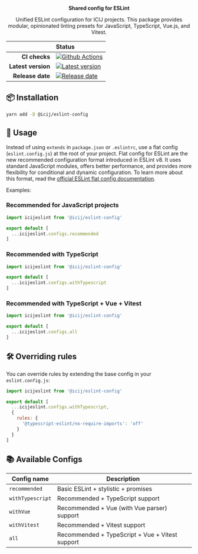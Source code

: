 <div align="center">
<strong>Shared config for ESLint</strong>
<p>
Unified ESLint configuration for ICIJ projects. This package provides modular, opinionated 
linting presets for JavaScript, TypeScript, Vue.js, and Vitest.
</p>
</div>

<div align="center">

| | Status |
| --: | :-- |
| **CI checks** | [![Github Actions](https://img.shields.io/github/actions/workflow/status/icij/eslint-config/main.yml?style=shield)](https://github.com/ICIJ/eslint-config/actions/workflows/main.yml) |
| **Latest version** | [![Latest version](https://img.shields.io/github/v/tag/icij/eslint-config?style=shield)](https://www.npmjs.com/package/@icij/eslint-config) |
| **Release date** | [![Release date](https://img.shields.io/npm/last-update/%40icij%2Feslint-config)](https://www.npmjs.com/package/@icij/eslint-config) |

</div>

## 📦 Installation

```bash
yarn add -D @icij/eslint-config
```

## 🚀 Usage

Instead of using `extends` in `package.json` or `.eslintrc`, use a flat config (`eslint.config.js`) 
at the root of your project. Flat config for ESLint are the new recommended configuration format 
introduced in ESLint v8. It uses standard JavaScript modules, offers better performance, and provides 
more flexibility for conditional and dynamic configuration. To learn more about this format, read 
the [official ESLint flat config documentation](https://eslint.org/docs/latest/use/configure/configuration-files-new).

Examples:

### Recommended for JavaScript projects

```js
import icijeslint from '@icij/eslint-config'

export default [
  ...icijeslint.configs.recommended
]
```

### Recommended with TypeScript

```js
import icijeslint from '@icij/eslint-config'

export default [
  ...icijeslint.configs.withTypescript
]
```

### Recommended with TypeScript + Vue + Vitest

```js
import icijeslint from '@icij/eslint-config'

export default [
  ...icijeslint.configs.all
]
```

## 🛠 Overriding rules

You can override rules by extending the base config in your `eslint.config.js`:

```js
import icijeslint from '@icij/eslint-config'

export default [
  ...icijeslint.configs.withTypescript,
  {
    rules: {
      '@typescript-eslint/no-require-imports': 'off'
    }
  }
]
```

## 📚 Available Configs

| Config name      | Description                                     |
| ---------------- | ----------------------------------------------- |
| `recommended`    | Basic ESLint + stylistic + promises             |
| `withTypescript` | Recommended + TypeScript support                |
| `withVue`        | Recommended + Vue (with Vue parser) support     |
| `withVitest`     | Recommended + Vitest support                    |
| `all`            | Recommended + TypeScript + Vue + Vitest support |
